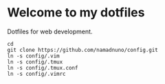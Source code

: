 # Welcome to my dotfiles

Dotfiles for web development.

```
cd
git clone https://github.com/namadnuno/config.git
ln -s config/.vim
ln -s config/.tmux
ln -s config/.tmux.conf
ln -s config/.vimrc
```
